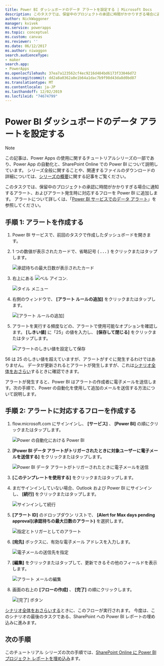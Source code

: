```yaml
---
title: Power BI ダッシュボードのデータ アラートを設定する | Microsoft Docs
description: このタスクでは、保留中のプロジェクトの承認に時間がかかりすぎる場合に通知するアラート、およびアラート発生時に対応するフローを Power BI に追加します。
author: NickWaggoner
manager: kvivek
ms.service: powerapps
ms.topic: conceptual
ms.custom: canvas
ms.reviewer: ''
ms.date: 06/12/2017
ms.author: niwaggon
search.audienceType:
- maker
search.app:
- PowerApps
ms.openlocfilehash: 37ea7a123562cf4ec9216d484bd6173f33046d72
ms.sourcegitcommit: dd2a8a0362a8e1b64a1dac7b9f98d43da8d0bd87
ms.translationtype: MT
ms.contentlocale: ja-JP
ms.lasthandoff: 12/02/2019
ms.locfileid: "74674799"
---
```

# <a name="set-up-data-alerts-for-the-power-bi-dashboard"></a>Power BI ダッシュボードのデータ アラートを設定する
> [!NOTE]
> この記事は、Power Apps の使用に関するチュートリアルシリーズの一部であり、Power App の自動化と、SharePoint Online での Power BI について説明しています。 シリーズ全般に関することや、関連するファイルのダウンロードの詳細については、[シリーズの概要](sharepoint-scenario-intro.md)に関する記事をご覧ください。

このタスクでは、保留中のプロジェクトの承認に時間がかかりすぎる場合に通知するアラート、およびアラート発生時に対応するフローを Power BI に追加します。 アラートについて詳しくは、「[Power BI サービスでのデータ アラート](https://docs.microsoft.com/power-bi/service-set-data-alerts)」を参照してください。

## <a name="step-1-create-an-alert"></a>手順 1: アラートを作成する
1. Power BI サービスで、前回のタスクで作成したダッシュボードを開きます。
2. 1 つの数値が表示されたカードで、省略記号 ( **. . .** ) をクリックまたはタップします。
   
    ![承認待ちの最大日数が表示されたカード](./media/sharepoint-scenario-alerts-flow/07-01-01-tile-ellipsis.png)
3. 右上にある ![ベル アイコン](./media/sharepoint-scenario-alerts-flow/icon-bell.png).
   
    ![タイル メニュー](./media/sharepoint-scenario-alerts-flow/07-01-02-tile-bell.png)
4. 右側のウィンドウで、 **[アラート ルールの追加]** をクリックまたはタップします。
   
    ![[アラート ルールの追加]](./media/sharepoint-scenario-alerts-flow/07-01-03-add-alert.png)
5. アラートを実行する頻度などの、アラートで使用可能なオプションを確認します。 **[しきい値]** に「25」の値を入力し、 **[保存して閉じる]** をクリックまたはタップします。
   
    ![アラートのしきい値を設定して保存](./media/sharepoint-scenario-alerts-flow/07-01-04-save-alert.png)

56 は 25 のしきい値を超えていますが、アラートがすぐに発生するわけではありません。 データが更新されるとアラートが発生しますが、これは[シナリオ全体をおさらい](sharepoint-scenario-summary.md)するときに確認できます。

アラートが発生すると、Power BI はアラートの作成者に電子メールを送信します。次の手順で、Power の自動化を使用して追加のメールを送信する方法について説明します。

## <a name="step-2-create-a-flow-that-responds-to-the-alert"></a>手順 2: アラートに対応するフローを作成する
1. flow.microsoft.com にサインインし、 **[サービス]** 、 **[Power BI]** の順にクリックまたはタップします。
   
    ![Power の自動化における Power BI](./media/sharepoint-scenario-alerts-flow/07-01-05-power-bi.png)
2. **[Power BI データ アラートがトリガーされたときに対象ユーザーに電子メールを送信する]** をクリックまたはタップします。
   
    ![Power BI データ アラートがトリガーされたときに電子メールを送信](./media/sharepoint-scenario-alerts-flow/07-01-06-alert-flow.png)
3. **[このテンプレートを使用する]** をクリックまたはタップします。
4. まだサインインしていない場合、Outlook および Power BI にサインインし、 **[続行]** をクリックまたはタップします。
   
    ![サインインして続行](./media/sharepoint-scenario-alerts-flow/07-01-08-continue.png)
5. **[アラート ID]** のドロップダウン リストで、 **[Alert for Max days pending approval]\(承認待ちの最大日数のアラート\)** を選択します。
   
    ![指定とトリガーとしてのアラート](./media/sharepoint-scenario-alerts-flow/07-01-09-choose-alert.png)
6. **[宛先]** ボックスに、有効な電子メール アドレスを入力します。
   
    ![電子メールの送信先を指定](./media/sharepoint-scenario-alerts-flow/07-01-10-choose-email.png)
7. **[編集]** をクリックまたはタップして、更新できるその他のフィールドを表示します。
   
    ![アラート メールの編集](./media/sharepoint-scenario-alerts-flow/07-01-11-email-full.png)
8. 画面の右上の **[フローの作成]** 、 **[完了]** の順にクリックします。
   
    ![[完了] ボタン](./media/sharepoint-scenario-alerts-flow/07-01-12-done.png)

[シナリオ全体をおさらいする](sharepoint-scenario-summary.md)ときに、このフローが実行されます。 今度は、このシナリオの最後のタスクである、SharePoint への Power BI レポートの埋め込みに進みます。

## <a name="next-steps"></a>次の手順
このチュートリアル シリーズの次の手順では、[SharePoint Online に Power BI プロジェクト レポートを埋め込み](sharepoint-scenario-embed-report.md)ます。


